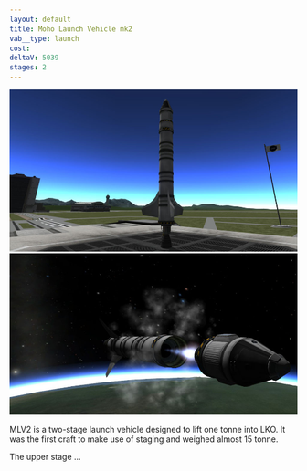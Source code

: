 ```yaml
---
layout: default
title: Moho Launch Vehicle mk2
vab__type: launch
cost: 
deltaV: 5039
stages: 2
---
```


![](/assets/moho-ii-launchpad.jpg)
![](/assets/moho-ii-stage-separation.jpg)

MLV2 is a two-stage launch vehicle designed to lift one tonne into LKO. It was the first craft to make use of staging and weighed almost 15 tonne.

The upper stage ...
